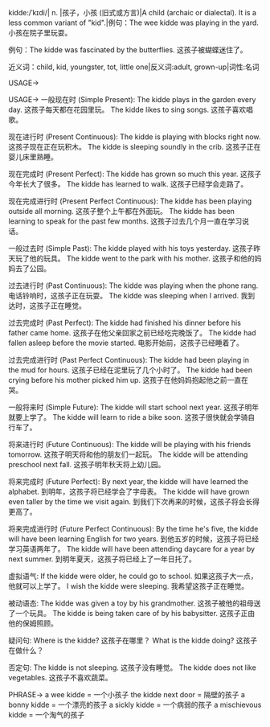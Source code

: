 kidde:/ˈkɪdi/| n. |孩子，小孩 (旧式或方言)|A child (archaic or dialectal).  It is a less common variant of "kid".|例句：The wee kidde was playing in the yard. 小孩在院子里玩耍。

例句：The kidde was fascinated by the butterflies.  这孩子被蝴蝶迷住了。


近义词：child, kid, youngster, tot, little one|反义词:adult, grown-up|词性:名词

USAGE->

USAGE->
一般现在时 (Simple Present):
The kidde plays in the garden every day.  这孩子每天都在花园里玩。
The kidde likes to sing songs.  这孩子喜欢唱歌。

现在进行时 (Present Continuous):
The kidde is playing with blocks right now.  这孩子现在正在玩积木。
The kidde is sleeping soundly in the crib. 这孩子正在婴儿床里熟睡。

现在完成时 (Present Perfect):
The kidde has grown so much this year.  这孩子今年长大了很多。
The kidde has learned to walk.  这孩子已经学会走路了。

现在完成进行时 (Present Perfect Continuous):
The kidde has been playing outside all morning. 这孩子整个上午都在外面玩。
The kidde has been learning to speak for the past few months.  这孩子过去几个月一直在学习说话。

一般过去时 (Simple Past):
The kidde played with his toys yesterday.  这孩子昨天玩了他的玩具。
The kidde went to the park with his mother.  这孩子和他的妈妈去了公园。

过去进行时 (Past Continuous):
The kidde was playing when the phone rang.  电话铃响时，这孩子正在玩耍。
The kidde was sleeping when I arrived.  我到达时，这孩子正在睡觉。

过去完成时 (Past Perfect):
The kidde had finished his dinner before his father came home.  这孩子在他父亲回家之前已经吃完晚饭了。
The kidde had fallen asleep before the movie started.  电影开始前，这孩子已经睡着了。

过去完成进行时 (Past Perfect Continuous):
The kidde had been playing in the mud for hours.  这孩子已经在泥里玩了几个小时了。
The kidde had been crying before his mother picked him up.  这孩子在他妈妈抱起他之前一直在哭。


一般将来时 (Simple Future):
The kidde will start school next year.  这孩子明年就要上学了。
The kidde will learn to ride a bike soon.  这孩子很快就会学骑自行车了。


将来进行时 (Future Continuous):
The kidde will be playing with his friends tomorrow.  这孩子明天将和他的朋友们一起玩。
The kidde will be attending preschool next fall.  这孩子明年秋天将上幼儿园。


将来完成时 (Future Perfect):
By next year, the kidde will have learned the alphabet.  到明年，这孩子将已经学会了字母表。
The kidde will have grown even taller by the time we visit again.  到我们下次再来的时候，这孩子将会长得更高了。


将来完成进行时 (Future Perfect Continuous):
By the time he's five, the kidde will have been learning English for two years.  到他五岁的时候，这孩子将已经学习英语两年了。
The kidde will have been attending daycare for a year by next summer.  到明年夏天，这孩子将已经上了一年日托了。


虚拟语气:
If the kidde were older, he could go to school.  如果这孩子大一点，他就可以上学了。
I wish the kidde were sleeping.  我希望这孩子正在睡觉。


被动语态:
The kidde was given a toy by his grandmother.  这孩子被他的祖母送了一个玩具。
The kidde is being taken care of by his babysitter.  这孩子正由他的保姆照顾。


疑问句:
Where is the kidde?  这孩子在哪里？
What is the kidde doing?  这孩子在做什么？


否定句:
The kidde is not sleeping.  这孩子没有睡觉。
The kidde does not like vegetables.  这孩子不喜欢蔬菜。

PHRASE->
a wee kidde = 一个小孩子
the kidde next door = 隔壁的孩子
a bonny kidde = 一个漂亮的孩子
a sickly kidde = 一个病弱的孩子
a mischievous kidde = 一个淘气的孩子
